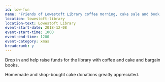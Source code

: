 ```yaml
---
id: low-fun
name: "Friends of Lowestoft Library coffee morning, cake sale and book stall"
location: lowestoft-library
location-text: Lowestoft Library
event-start-date: 2018-12-08
event-start-time: 1000
event-end-time: 1200
event-category: xmas
breadcrumb: y
---
```


Drop in and help raise funds for the library with coffee and cake and bargain books.

Homemade and shop-bought cake donations greatly appreciated.
